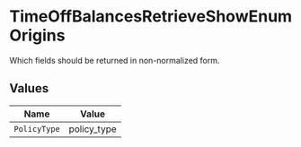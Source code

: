 # TimeOffBalancesRetrieveShowEnumOrigins

Which fields should be returned in non-normalized form.


## Values

| Name         | Value        |
| ------------ | ------------ |
| `PolicyType` | policy_type  |